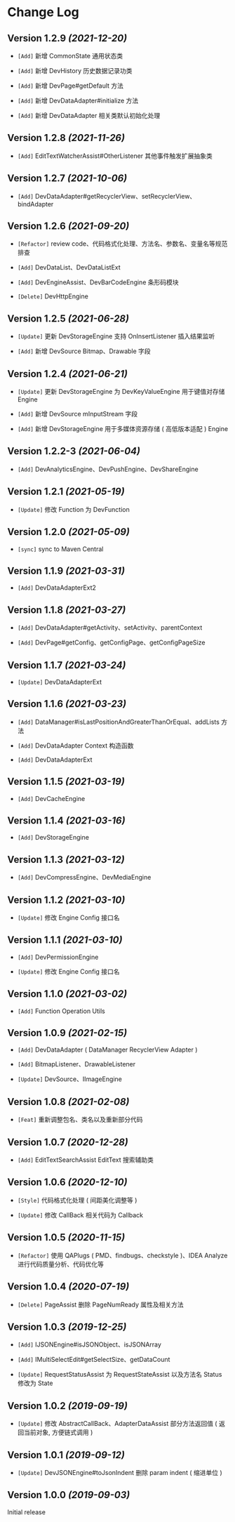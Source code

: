 Change Log
==========

Version 1.2.9 *(2021-12-20)*
----------------------------

* `[Add]` 新增 CommonState 通用状态类

* `[Add]` 新增 DevHistory 历史数据记录功类

* `[Add]` 新增 DevPage#getDefault 方法

* `[Add]` 新增 DevDataAdapter#initialize 方法

* `[Add]` 新增 DevDataAdapter 相关类默认初始化处理

Version 1.2.8 *(2021-11-26)*
----------------------------

* `[Add]` EditTextWatcherAssist#OtherListener 其他事件触发扩展抽象类

Version 1.2.7 *(2021-10-06)*
----------------------------

* `[Add]` DevDataAdapter#getRecyclerView、setRecyclerView、bindAdapter

Version 1.2.6 *(2021-09-20)*
----------------------------

* `[Refactor]` review code、代码格式化处理、方法名、参数名、变量名等规范排查

* `[Add]` DevDataList、DevDataListExt

* `[Add]` DevEngineAssist、DevBarCodeEngine 条形码模块

* `[Delete]` DevHttpEngine

Version 1.2.5 *(2021-06-28)*
----------------------------

* `[Update]` 更新 DevStorageEngine 支持 OnInsertListener 插入结果监听

* `[Add]` 新增 DevSource Bitmap、Drawable 字段

Version 1.2.4 *(2021-06-21)*
----------------------------

* `[Update]` 更新 DevStorageEngine 为 DevKeyValueEngine 用于键值对存储 Engine

* `[Add]` 新增 DevSource mInputStream 字段

* `[Add]` 新增 DevStorageEngine 用于多媒体资源存储 ( 高低版本适配 ) Engine

Version 1.2.2-3 *(2021-06-04)*
----------------------------

* `[Add]` DevAnalyticsEngine、DevPushEngine、DevShareEngine

Version 1.2.1 *(2021-05-19)*
----------------------------

* `[Update]` 修改 Function 为 DevFunction

Version 1.2.0 *(2021-05-09)*
----------------------------

* `[sync]` sync to Maven Central

Version 1.1.9 *(2021-03-31)*
----------------------------

* `[Add]` DevDataAdapterExt2

Version 1.1.8 *(2021-03-27)*
----------------------------

* `[Add]` DevDataAdapter#getActivity、setActivity、parentContext

* `[Add]` DevPage#getConfig、getConfigPage、getConfigPageSize

Version 1.1.7 *(2021-03-24)*
----------------------------

* `[Update]` DevDataAdapterExt

Version 1.1.6 *(2021-03-23)*
----------------------------

* `[Add]` DataManager#isLastPositionAndGreaterThanOrEqual、addLists 方法

* `[Add]` DevDataAdapter Context 构造函数

* `[Add]` DevDataAdapterExt

Version 1.1.5 *(2021-03-19)*
----------------------------

* `[Add]` DevCacheEngine

Version 1.1.4 *(2021-03-16)*
----------------------------

* `[Add]` DevStorageEngine

Version 1.1.3 *(2021-03-12)*
----------------------------

* `[Add]` DevCompressEngine、DevMediaEngine

Version 1.1.2 *(2021-03-10)*
----------------------------

* `[Update]` 修改 Engine Config 接口名

Version 1.1.1 *(2021-03-10)*
----------------------------

* `[Add]` DevPermissionEngine

* `[Update]` 修改 Engine Config 接口名

Version 1.1.0 *(2021-03-02)*
----------------------------

* `[Add]` Function Operation Utils

Version 1.0.9 *(2021-02-15)*
----------------------------

* `[Add]` DevDataAdapter ( DataManager RecyclerView Adapter )

* `[Add]` BitmapListener、DrawableListener

* `[Update]` DevSource、IImageEngine

Version 1.0.8 *(2021-02-08)*
----------------------------

* `[Feat]` 重新调整包名、类名以及重新部分代码

Version 1.0.7 *(2020-12-28)*
----------------------------

* `[Add]` EditTextSearchAssist EditText 搜索辅助类

Version 1.0.6 *(2020-12-10)*
----------------------------

* `[Style]` 代码格式化处理 ( 间距美化调整等 )

* `[Update]` 修改 CallBack 相关代码为 Callback

Version 1.0.5 *(2020-11-15)*
----------------------------

* `[Refactor]` 使用 QAPlugs ( PMD、findbugs、checkstyle )、IDEA Analyze 进行代码质量分析、代码优化等

Version 1.0.4 *(2020-07-19)*
----------------------------
 
 * `[Delete]` PageAssist 删除 PageNumReady 属性及相关方法

Version 1.0.3 *(2019-12-25)*
----------------------------
 
 * `[Add]` IJSONEngine#isJSONObject、isJSONArray
 
 * `[Add]` IMultiSelectEdit#getSelectSize、getDataCount
 
 * `[Update]` RequestStatusAssist 为 RequestStateAssist 以及方法名 Status 修改为 State

Version 1.0.2 *(2019-09-19)*
----------------------------
 
 * `[Update]` 修改 AbstractCallBack、AdapterDataAssist 部分方法返回值 ( 返回当前对象, 方便链式调用 )

Version 1.0.1 *(2019-09-12)*
----------------------------
 
 * `[Update]` DevJSONEngine#toJsonIndent 删除 param indent ( 缩进单位 )

Version 1.0.0 *(2019-09-03)*
----------------------------

 Initial release
